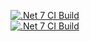 [![.Net 7 CI Build](https://img.shields.io/badge/Code%20Coverage-86%25-success?style=flat)](https://github.com/ShakirF/UnitTest_Example/actions/workflows/master.yml)
<br>
[![.Net 7 CI Build](https://github.com/ShakirF/UnitTest_Example/actions/workflows/master.yml/badge.svg)](https://github.com/ShakirF/UnitTest_Example/actions/workflows/master.yml)
